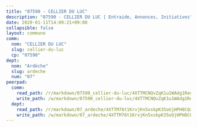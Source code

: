 ```yaml
---
title: "07590 - CELLIER DU LUC"
description: "07590 - CELLIER DU LUC | Entraide, Annonces, Initiatives"
date: 2020-01-11T14:09:21+09:00
collapsible: false
layout: commune
comm:
  nom: "CELLIER DU LUC"
  slug: cellier-du-luc
  cp: "07590"
dept:
  nom: "Ardèche"
  slug: ardeche
  num: "07"
peerpad:
  comm:
    read_path: /r/markdown/07590_cellier-du-luc/4XTTMCNQvZqK1u1WAdg1ReoMf3MYPWB8S9x5eaz42UkSNVLG1
    write_path: /w/markdown/07590_cellier-du-luc/4XTTMCNQvZqK1u1WAdg1ReoMf3MYPWB8S9x5eaz42UkSNVLG1-K3TgV3k3CZTrcUXPFuseE8FgR4KPdf1MxsqFTun3YRG5psGythCcKYCBoKSZoxVykVQtv1pvfpBbMFM6QzBGtjxX67joDtG1ExktUBPTsp5m6bFsrUyCV2wmmdYjfDJGHgAzSfo7
  dept:
    read_path: /r/markdown/07_ardeche/4XTTM76t1KrvjKn5xskpK35oUjHPH8CQaLdMsC4TVbgaVPp9H
    write_path: /w/markdown/07_ardeche/4XTTM76t1KrvjKn5xskpK35oUjHPH8CQaLdMsC4TVbgaVPp9H-K3TgTz6XqMtb1TG26LozWQGWzYCmeEroVRKKCBntm7SADEzfC88gC5qx4GzHEVb3Y3CHH1FRtgCq45v9wokwFBFS6YysdmDNnD29f5C4C6FuF2ZpCUFJZY3XzmFx1kWscUwpw6qR
---
```


